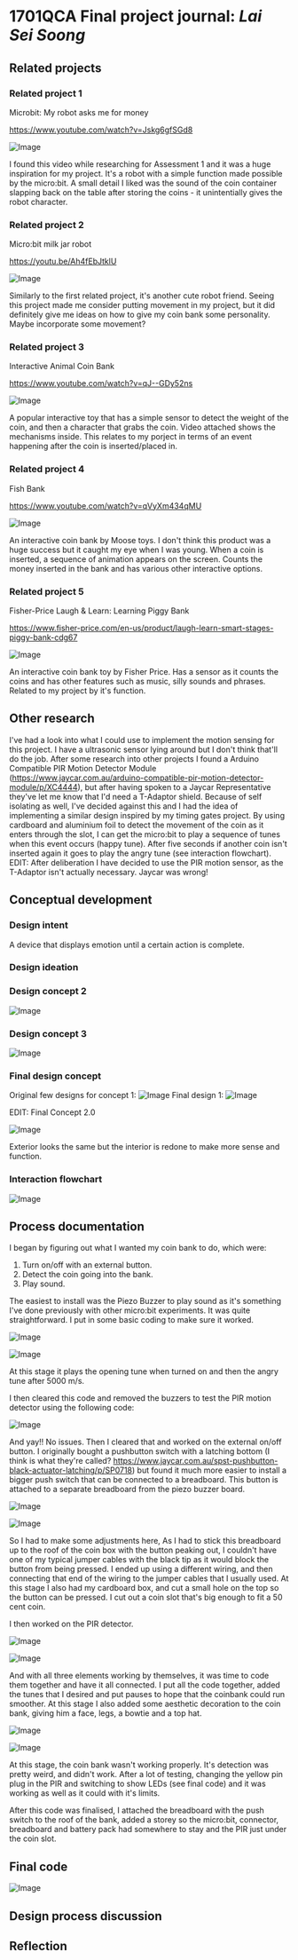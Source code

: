 # 1701QCA Final project journal: *Lai Sei Soong*

<!--- As for other assessments, fill out the following journal sections with information relevant to your project. --->

<!--- Markdown reference: https://guides.github.com/features/mastering-markdown/ --->

## Related projects ##
<!--- Find about 6 related projects to the project you choose. A project might be related through  function, technology, materials, fabrication, concept, or code. Don't forget to place an image of the related project in the appropriate folder and insert the filename in the appropriate places below. Copy the markdown block of code below for each project you are showing. --->

### Related project 1 ###
Microbit: My robot asks me for money 

https://www.youtube.com/watch?v=Jskg6gfSGd8

![Image](related1.png)

I found this video while researching for Assessment 1 and it was a huge inspiration for my project. It's a robot with a simple function made possible by the micro:bit. A small detail I liked was the sound of the coin container slapping back on the table after storing the coins - it unintentially gives the robot character. 

### Related project 2 ###
Micro:bit milk jar robot

https://youtu.be/Ah4fEbJtklU

![Image](related2.png)

Similarly to the first related project, it's another cute robot friend. Seeing this project made me consider putting movement in my project, but it did definitely give me ideas on how to give my coin bank some personality. Maybe incorporate some movement?

### Related project 3 ###
Interactive Animal Coin Bank

https://www.youtube.com/watch?v=qJ--GDy52ns

![Image](related3.png)

A popular interactive toy that has a simple sensor to detect the weight of the coin, and then a character that grabs the coin. Video attached shows the mechanisms inside. This relates to my porject in terms of an event happening after the coin is inserted/placed in. 

### Related project 4 ###
Fish Bank 

https://www.youtube.com/watch?v=qVyXm434qMU

![Image](related4.png)

An interactive coin bank by Moose toys. I don't think this product was a huge success but it caught my eye when I was young. When a coin is inserted, a sequence of animation appears on the screen. Counts the money inserted in the bank and has various other interactive options. 

### Related project 5 ###
Fisher-Price Laugh & Learn: Learning Piggy Bank

https://www.fisher-price.com/en-us/product/laugh-learn-smart-stages-piggy-bank-cdg67

![Image](related5.png)

An interactive coin bank toy by Fisher Price. Has a sensor as it counts the coins and has other features such as music, silly sounds and phrases. Related to my project by it's function. 


## Other research ##
I've had a look into what I could use to implement the motion sensing for this project. I have a ultrasonic sensor lying around but I don't think that'll do the job. After some research into other projects I found a Arduino Compatible PIR Motion Detector Module (https://www.jaycar.com.au/arduino-compatible-pir-motion-detector-module/p/XC4444), but after having spoken to a Jaycar Representative they've let me know that I'd need a T-Adaptor shield. Because of self isolating as well, I've decided against this and I had the idea of implementing a similar design inspired by my timing gates project. By using cardboard and aluminium foil to detect the movement of the coin as it enters through the slot, I can get the micro:bit to play a sequence of tunes when this event occurs (happy tune). After five seconds if another coin isn't inserted again it goes to play the angry tune (see interaction flowchart).
EDIT: After deliberation I have decided to use the PIR motion sensor, as the T-Adaptor isn't actually necessary. Jaycar was wrong!

## Conceptual development ##

### Design intent ###
<!--- Include your design intent here. It should be about a 10 word phrase/sentence. --->
A device that displays emotion until a certain action is complete.
### Design ideation ###
### Design concept 2 ###

![Image](concept2.png)

### Design concept 3 ###

![Image](concept3.png)

### Final design concept ###
Original few designs for concept 1:
![Image](concept1.png)
Final design 1:
![Image](expandingconcept.png)

EDIT: Final Concept 2.0

![Image](finalconcept.png)

Exterior looks the same but the interior is redone to make more sense and function. 
### Interaction flowchart ###
![Image](flowchart.png)

## Process documentation ##
<!--- In this section, include text and images (and potentially links to video) that represent the development of your project including sources you've found (URLs and written references), choices you've made, sketches you've done, iterations completed, materials you've investigated, and code samples. Use the markdown reference for help in formatting the material. --->

I began by figuring out what I wanted my coin bank to do, which were:
1. Turn on/off with an external button.
2. Detect the coin going into the bank.
3. Play sound. 

The easiest to install was the Piezo Buzzer to play sound as it's something I've done previously with other micro:bit experiments. It was quite straightforward. I put in some basic coding to make sure it worked. 

![Image](code1.png)

![Image](test1.png)

At this stage it plays the opening tune when turned on and then the angry tune after 5000 m/s. 

I then cleared this code and removed the buzzers to test the PIR motion detector using the following code: 

![Image](code2.png)

And yay!! No issues. Then I cleared that and worked on the external on/off button. I originally bought a pushbutton switch with a latching bottom (I think is what they're called? https://www.jaycar.com.au/spst-pushbutton-black-actuator-latching/p/SP0718) but found it much more easier to install a bigger push switch that can be connected to a breadboard. This button is attached to a separate breadboard from the piezo buzzer board. 

![Image](code3.png)

![Image](test3.jpg)

So I had to make some adjustments here, As I had to stick this breadboard up to the roof of the coin box with the button peaking out, I couldn't have one of my typical jumper cables with the black tip as it would block the button from being pressed. I ended up using a different wiring, and then connecting that end of the wiring to the jumper cables that I usually used. At this stage I also had my cardboard box, and cut a small hole on the top so the button can be pressed. I cut out a coin slot that's big enough to fit a 50 cent coin. 

I then worked on the PIR detector. 

![Image](pirtest.jpg)

![Image](pircode.png)

And with all three elements working by themselves, it was time to code them together and have it all connected. I put all the code together, added the tunes that I desired and put pauses to hope that the coinbank could run smoother. At this stage I also added some aesthetic decoration to the coin bank, giving him a face, legs, a bowtie and a top hat. 

![Image](image10.jpg)

![Image](code4.png)

At this stage, the coin bank wasn't working properly. It's detection was pretty weird, and didn't work. After a lot of testing, changing the yellow pin plug in the PIR and switching to show LEDs (see final code) and it was working as well as it could with it's limits.  

After this code was finalised, I attached the breadboard with the push switch to the roof of the bank, added a storey so the micro:bit, connector, breadboard and battery pack had somewhere to stay and the PIR just under the coin slot. 
## Final code ##

![Image](finalcode.png)

## Design process discussion ##
<!--- Discuss your process used in this project, particularly with reference to aspects of the Double Diamond design methodology or other relevant design process. --->


## Reflection ##

<!--- Describe the parts of your project you felt were most successful and the parts that could have done with improvement, whether in terms of outcome, process, or understanding.

What techniques, approaches, skills, or information did you find useful from other sources (such as the related projects you identified earlier)?

What parts of your project do you feel are novel? This is IMPORTANT to help justify a key component of the assessment rubric.

What might be an interesting extension of this project? In what other contexts might this project be used? --->
